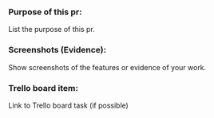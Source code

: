 ### Purpose of this pr:
List the purpose of this pr.

### Screenshots (Evidence):
Show screenshots of the features or evidence of your work.

### Trello board item:
Link to Trello board task (if possible)
